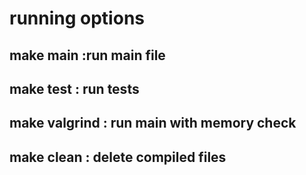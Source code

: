 # running options

## make main :run main file

## make test : run tests

## make valgrind : run main  with memory check

## make clean : delete  compiled files
